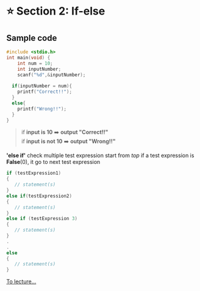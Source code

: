 # :star: Section 2: If-else

## Sample code
```c
#include <stdio.h>
int main(void) {
	int num = 10;
	int inputNumber;
	scanf("%d",&inputNumber);
	
  if(inputNumber = num){
  	printf("Correct!!");
  }
  else{
	printf("Wrong!!");
  }
}
```
>if <strong>input is 10</strong>  :arrow_right: **output "Correct!!"**<br>
>if **input is not 10**  :arrow_right: **output "Wrong!!"**

**'else if'** check multiple test expression start from *top* if a test expression is **False**(0), it go to next test expression
```c
if (testExpression1) 
{
   // statement(s)
}
else if(testExpression2) 
{
   // statement(s)
}
else if (testExpression 3) 
{
   // statement(s)
}
.
.
else 
{
   // statement(s)
}
```
[To lecture...](https://github.com/ZeroHX/C-Learning/tree/master/sec2)
